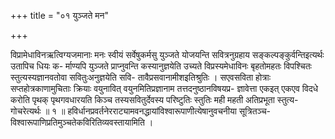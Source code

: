 +++
title = "०१ युञ्जते मन"

+++

विप्रामेधाविनऋत्विग्यजमानाः मनः स्वीयं सर्वेषुकर्मसु युञ्जते योजयन्ति सवित्रनुग्रहाय सङ्कल्पङ्कुर्वन्तिइत्यर्थः उतापिच धियः क- र्माण्यपि युञ्जते प्राप्नुवन्ति कस्यानुज्ञयेति उच्यते विप्रस्यमेधाविनः बृहतोमहतः विपश्चितः स्तुत्यस्यज्ञानवतोवा सवितुःअनुज्ञयेति सवि- तावैप्रसवानामीशइतिश्रुतिः । सएवसविता होत्राः सप्तहोत्रकाणामुचिताः क्रियाः वयुनावित् वयुनमितिप्रज्ञानाम तत्तदनुष्ठानविषयप्र- ज्ञावेत्ता एकइत् एकएव विदधे करोति पृथक् पृथगवधारयति किञ्च तस्यसवितुर्देवस्य परिष्टुतिः स्तुतिः मही महती अतिप्रभूता स्तुत्य- गोचरेत्यर्थः ॥ १ ॥ हविर्धानप्रवर्तनेरराट्यामवनद्धायांविश्वारूपाणीत्येषानुवचनीया सूत्रितञ्च-विश्वारूपाणिप्रतिमुञ्चतेकविरितिव्यवस्तायामिति ।